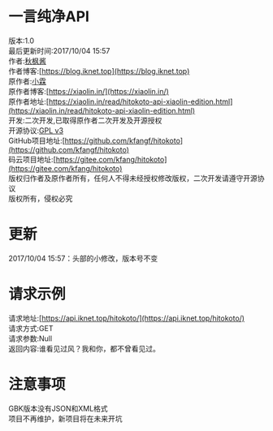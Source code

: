 # 一言纯净API
版本:1.0  
最后更新时间:2017/10/04 15:57  
作者:[秋枫酱](https://iknet.top)  
作者博客:[https://blog.iknet.top](https://blog.iknet.top)  
原作者:[小霖](https://xiaolin.in/)  
原作者博客:[https://xiaolin.in/](https://xiaolin.in/)  
原作者地址:[https://xiaolin.in/read/hitokoto-api-xiaolin-edition.html](https://xiaolin.in/read/hitokoto-api-xiaolin-edition.html)  
开发:二次开发,已取得原作者二次开发及开源授权  
开源协议:[GPL v3](https://opensource.org/licenses/GPL-3.0)  
GitHub项目地址:[https://github.com/kfangf/hitokoto](https://github.com/kfangf/hitokoto)  
码云项目地址:[https://gitee.com/kfang/hitokoto](https://gitee.com/kfang/hitokoto)  
版权归作者及原作者所有，任何人不得未经授权修改版权，二次开发请遵守开源协议  
版权所有，侵权必究  
# 更新  
2017/10/04 15:57：头部的小修改，版本号不变  
# 请求示例
请求地址:[https://api.iknet.top/hitokoto/](https://api.iknet.top/hitokoto/)  
请求方式:GET  
请求参数:Null  
返回内容:谁看见过风？我和你，都不曾看见过。  
# 注意事项
GBK版本没有JSON和XML格式  
项目不再维护，新项目将在未来开坑  
